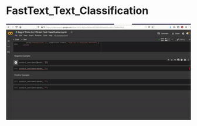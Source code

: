 # FastText_Text_Classification

![alt text](https://github.com/vivekpandian08/FastText_Text_Classification/blob/master/FastText_Text_Classification.gif)
